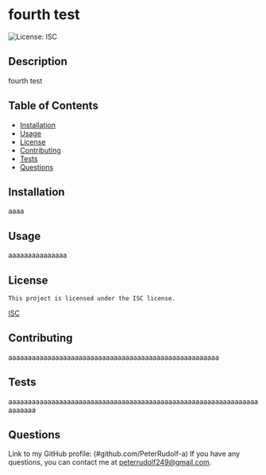 # fourth test
  ![License: ISC](https://img.shields.io/badge/License-ISC-green.svg)
  ## Description
  fourth test
  ## Table of Contents
  - [Installation](#installation)
  - [Usage](#usage)
  - [License](#license)
  - [Contributing](#contributing)
  - [Tests](#tests)
  - [Questions](#questions)
  ## Installation
  aaaa
  ## Usage
  aaaaaaaaaaaaaaa
  ## License
    This project is licensed under the ISC license.
  [ISC](https://opensource.org/licenses/ISC)
  ## Contributing
  aaaaaaaaaaaaaaaaaaaaaaaaaaaaaaaaaaaaaaaaaaaaaaaaaaaaaa
  ## Tests
  aaaaaaaaaaaaaaaaaaaaaaaaaaaaaaaaaaaaaaaaaaaaaaaaaaaaaaaaaaaaaaaaaaaaaaa
  ## Questions
  Link to my GitHub profile: (#github.com/PeterRudolf-a)
  If you have any questions, you can contact me at peterrudolf249@gmail.com.
